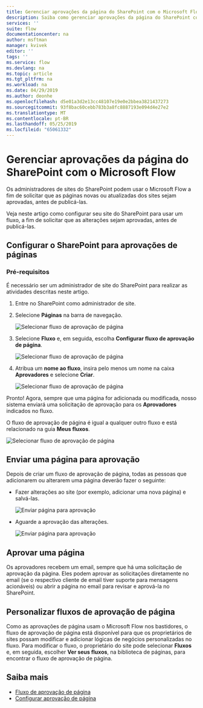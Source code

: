```yaml
---
title: Gerenciar aprovações da página do SharePoint com o Microsoft Flow | Microsoft Docs
description: Saiba como gerenciar aprovações da página do SharePoint com o Microsoft Flow.
services: ''
suite: flow
documentationcenter: na
author: msftman
manager: kvivek
editor: ''
tags: ''
ms.service: flow
ms.devlang: na
ms.topic: article
ms.tgt_pltfrm: na
ms.workload: na
ms.date: 04/29/2019
ms.author: deonhe
ms.openlocfilehash: d5e01a3d2e13cc48107e19e0e2bbea3821437273
ms.sourcegitcommit: 93f8bac60cebb783b3a8fc8887193e094d4e27e2
ms.translationtype: MT
ms.contentlocale: pt-BR
ms.lasthandoff: 05/25/2019
ms.locfileid: "65061332"
---
```

# <a name="manage-sharepoint-page-approvals-with-microsoft-flow"></a>Gerenciar aprovações da página do SharePoint com o Microsoft Flow

Os administradores de sites do SharePoint podem usar o Microsoft Flow a fim de solicitar que as páginas novas ou atualizadas dos sites sejam aprovadas, antes de publicá-las.

Veja neste artigo como configurar seu site do SharePoint para usar um fluxo, a fim de solicitar que as alterações sejam aprovadas, antes de publicá-las.

## <a name="configure-sharepoint-for-page-approvals"></a>Configurar o SharePoint para aprovações de páginas

### <a name="prerequisites"></a>Pré-requisitos 

É necessário ser um administrador de site do SharePoint para realizar as atividades descritas neste artigo.

1. Entre no SharePoint como administrador de site.
1. Selecione **Páginas** na barra de navegação.

    ![Selecionar fluxo de aprovação de página](media/customize-sharepoint-page-approvals/pages.png)

1. Selecione **Fluxo** e, em seguida, escolha **Configurar fluxo de aprovação de página**.
    
    ![Selecionar fluxo de aprovação de página](media/customize-sharepoint-page-approvals/select-page-approval-flow.png)

1. Atribua um **nome ao fluxo**, insira pelo menos um nome na caixa **Aprovadores** e selecione **Criar**.
    
    ![Selecionar fluxo de aprovação de página](media/customize-sharepoint-page-approvals/flow-name-approvers-create.png)

Pronto! Agora, sempre que uma página for adicionada ou modificada, nosso sistema enviará uma solicitação de aprovação para os **Aprovadores** indicados no fluxo.

O fluxo de aprovação de página é igual a qualquer outro fluxo e está relacionado na guia **Meus fluxos**.

![Selecionar fluxo de aprovação de página](media/customize-sharepoint-page-approvals/page-approval-flow-success.png)

## <a name="submit-a-page-for-approval"></a>Enviar uma página para aprovação

Depois de criar um fluxo de aprovação de página, todas as pessoas que adicionarem ou alterarem uma página deverão fazer o seguinte:

 - Fazer alterações ao site (por exemplo, adicionar uma nova página) e salvá-las.

     ![Enviar página para aprovação](media/customize-sharepoint-page-approvals/create-new-page.png)
     
 - Aguarde a aprovação das alterações.
    
    ![Enviar página para aprovação](media/customize-sharepoint-page-approvals/wait-for-approval.png)
    
## <a name="approve-a-page"></a>Aprovar uma página

Os aprovadores recebem um email, sempre que há uma solicitação de aprovação da página. Eles podem aprovar as solicitações diretamente no email (se o respectivo cliente de email tiver suporte para mensagens acionáveis) ou abrir a página no email para revisar e aprová-la no SharePoint.

## <a name="customize-page-approval-flows"></a>Personalizar fluxos de aprovação de página

Como as aprovações de página usam o Microsoft Flow nos bastidores, o fluxo de aprovação de página está disponível para que os proprietários de sites possam modificar e adicionar lógicas de negócios personalizadas no fluxo. Para modificar o fluxo, o proprietário do site pode selecionar **Fluxos** e, em seguida, escolher **Ver seus fluxos**, na biblioteca de páginas, para encontrar o fluxo de aprovação de página.

## <a name="learn-more"></a>Saiba mais

- [Fluxo de aprovação de página](https://support.office.com/article/page-approval-flow-a8b2e689-d4a1-4639-8028-333c0ece30d9)
- [Configurar aprovação de página](https://support.office.com/article/configure-page-approval-14ce6976-a0a7-427b-b4ab-d28d344a5222)
